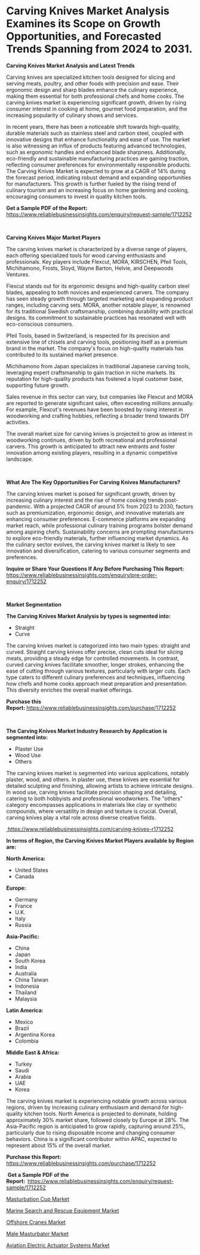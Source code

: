 <p><h1>Carving Knives Market Analysis Examines its Scope on Growth Opportunities, and Forecasted Trends Spanning from 2024 to 2031.</h1></p><p><strong>Carving Knives Market Analysis and Latest Trends</strong></p>
<p><p>Carving knives are specialized kitchen tools designed for slicing and serving meats, poultry, and other foods with precision and ease. Their ergonomic design and sharp blades enhance the culinary experience, making them essential for both professional chefs and home cooks. The carving knives market is experiencing significant growth, driven by rising consumer interest in cooking at home, gourmet food preparation, and the increasing popularity of culinary shows and services. </p><p>In recent years, there has been a noticeable shift towards high-quality, durable materials such as stainless steel and carbon steel, coupled with innovative designs that enhance functionality and ease of use. The market is also witnessing an influx of products featuring advanced technologies, such as ergonomic handles and enhanced blade sharpness. Additionally, eco-friendly and sustainable manufacturing practices are gaining traction, reflecting consumer preferences for environmentally responsible products. The Carving Knives Market is expected to grow at a CAGR of 14% during the forecast period, indicating robust demand and expanding opportunities for manufacturers. This growth is further fueled by the rising trend of culinary tourism and an increasing focus on home gardening and cooking, encouraging consumers to invest in quality kitchen tools.</p></p>
<p><strong>Get a Sample PDF of the Report:&nbsp;</strong> <a href="https://www.reliablebusinessinsights.com/enquiry/request-sample/1712252?utm_campaign=63&utm_medium=2&utm_source=Github&utm_content=ia&utm_term=22102024&utm_id=carving-knives">https://www.reliablebusinessinsights.com/enquiry/request-sample/1712252</a></p>
<p>&nbsp;</p>
<p><strong>Carving Knives Major Market Players</strong></p>
<p><p>The carving knives market is characterized by a diverse range of players, each offering specialized tools for wood carving enthusiasts and professionals. Key players include Flexcut, MORA, KIRSCHEN, Pfeil Tools, Michihamono, Frosts, Sloyd, Wayne Barton, Helvie, and Deepwoods Ventures. </p><p>Flexcut stands out for its ergonomic designs and high-quality carbon steel blades, appealing to both novices and experienced carvers. The company has seen steady growth through targeted marketing and expanding product ranges, including carving sets. MORA, another notable player, is renowned for its traditional Swedish craftsmanship, combining durability with practical designs. Its commitment to sustainable practices has resonated well with eco-conscious consumers.</p><p>Pfeil Tools, based in Switzerland, is respected for its precision and extensive line of chisels and carving tools, positioning itself as a premium brand in the market. The company's focus on high-quality materials has contributed to its sustained market presence.</p><p>Michihamono from Japan specializes in traditional Japanese carving tools, leveraging expert craftsmanship to gain traction in niche markets. Its reputation for high-quality products has fostered a loyal customer base, supporting future growth.</p><p>Sales revenue in this sector can vary, but companies like Flexcut and MORA are reported to generate significant sales, often exceeding millions annually. For example, Flexcut's revenues have been boosted by rising interest in woodworking and crafting hobbies, reflecting a broader trend towards DIY activities.</p><p>The overall market size for carving knives is projected to grow as interest in woodworking continues, driven by both recreational and professional carvers. This growth is anticipated to attract new entrants and foster innovation among existing players, resulting in a dynamic competitive landscape.</p></p>
<p>&nbsp;</p>
<p><strong>What Are The Key Opportunities For Carving Knives Manufacturers?</strong></p>
<p><p>The carving knives market is poised for significant growth, driven by increasing culinary interest and the rise of home cooking trends post-pandemic. With a projected CAGR of around 5% from 2023 to 2030, factors such as premiumization, ergonomic design, and innovative materials are enhancing consumer preferences. E-commerce platforms are expanding market reach, while professional culinary training programs bolster demand among aspiring chefs. Sustainability concerns are prompting manufacturers to explore eco-friendly materials, further influencing market dynamics. As the culinary sector evolves, the carving knives market is likely to see innovation and diversification, catering to various consumer segments and preferences.</p></p>
<p><strong>Inquire or Share Your Questions If Any Before Purchasing This Report:</strong> <a href="https://www.reliablebusinessinsights.com/enquiry/pre-order-enquiry/1712252?utm_campaign=63&utm_medium=2&utm_source=Github&utm_content=ia&utm_term=22102024&utm_id=carving-knives">https://www.reliablebusinessinsights.com/enquiry/pre-order-enquiry/1712252</a></p>
<p>&nbsp;</p>
<p><strong>Market Segmentation</strong></p>
<p><strong>The Carving Knives Market Analysis by types is segmented into:</strong></p>
<p><ul><li>Straight</li><li>Curve</li></ul></p>
<p><p>The carving knives market is categorized into two main types: straight and curved. Straight carving knives offer precise, clean cuts ideal for slicing meats, providing a steady edge for controlled movements. In contrast, curved carving knives facilitate smoother, longer strokes, enhancing the ease of cutting through various textures, particularly with larger cuts. Each type caters to different culinary preferences and techniques, influencing how chefs and home cooks approach meat preparation and presentation. This diversity enriches the overall market offerings.</p></p>
<p><strong>Purchase this Report:&nbsp;</strong><a href="https://www.reliablebusinessinsights.com/purchase/1712252?utm_campaign=63&utm_medium=2&utm_source=Github&utm_content=ia&utm_term=22102024&utm_id=carving-knives">https://www.reliablebusinessinsights.com/purchase/1712252</a></p>
<p>&nbsp;</p>
<p><strong>The Carving Knives Market Industry Research by Application is segmented into:</strong></p>
<p><ul><li>Plaster Use</li><li>Wood Use</li><li>Others</li></ul></p>
<p><p>The carving knives market is segmented into various applications, notably plaster, wood, and others. In plaster use, these knives are essential for detailed sculpting and finishing, allowing artists to achieve intricate designs. In wood use, carving knives facilitate precision shaping and detailing, catering to both hobbyists and professional woodworkers. The "others" category encompasses applications in materials like clay or synthetic compounds, where versatility in design and texture is crucial. Overall, carving knives play a vital role across diverse creative fields.</p></p>
<p><a href="https://www.reliablebusinessinsights.com/carving-knives-r1712252?utm_campaign=63&utm_medium=2&utm_source=Github&utm_content=ia&utm_term=22102024&utm_id=carving-knives">&nbsp;https://www.reliablebusinessinsights.com/carving-knives-r1712252</a></p>
<p><strong>In terms of Region, the Carving Knives Market Players available by Region are:</strong></p>
<p>
    <p> <strong> North America: </strong>
        <ul>
            <li>United States</li>
            <li>Canada</li>
        </ul>
        </p> 
    <p> <strong> Europe: </strong>
        <ul>
            <li>Germany</li>
            <li>France</li>
            <li>U.K.</li>
            <li>Italy</li>
            <li>Russia</li>
        </ul>
        </p> 
    <p> <strong> Asia-Pacific: </strong>
        <ul>
            <li>China</li>
            <li>Japan</li>
            <li>South Korea</li>
            <li>India</li>
            <li>Australia</li>
            <li>China Taiwan</li>
            <li>Indonesia</li>
            <li>Thailand</li>
            <li>Malaysia</li>
        </ul>
        </p> 
    <p> <strong> Latin America: </strong>
        <ul>
            <li>Mexico</li>
            <li>Brazil</li>
            <li>Argentina Korea</li>
            <li>Colombia</li>
        </ul>
        </p> 
    <p> <strong> Middle East & Africa: </strong>
        <ul>
            <li>Turkey</li>
            <li>Saudi</li>
            <li>Arabia</li>
            <li>UAE</li>
            <li>Korea</li>
        </ul>
    </p>
    </p>
<p><p>The carving knives market is experiencing notable growth across various regions, driven by increasing culinary enthusiasm and demand for high-quality kitchen tools. North America is projected to dominate, holding approximately 30% market share, followed closely by Europe at 28%. The Asia-Pacific region is anticipated to grow rapidly, capturing around 25%, particularly due to rising disposable income and changing consumer behaviors. China is a significant contributor within APAC, expected to represent about 15% of the overall market.</p></p>
<p><strong>Purchase this Report: </strong><a href="https://www.reliablebusinessinsights.com/purchase/1712252?utm_campaign=63&utm_medium=2&utm_source=Github&utm_content=ia&utm_term=22102024&utm_id=carving-knives">https://www.reliablebusinessinsights.com/purchase/1712252</a></p>
<p>&nbsp;<strong>Get a Sample PDF of the Report:&nbsp;&nbsp;</strong><a href="https://www.reliablebusinessinsights.com/enquiry/request-sample/1712252?utm_campaign=63&utm_medium=2&utm_source=Github&utm_content=ia&utm_term=22102024&utm_id=carving-knives">https://www.reliablebusinessinsights.com/enquiry/request-sample/1712252</a></p>
<p><strong></strong></p>
<p><p><a href="https://github.com/kimhelmer83/Market-Research-Report-List-1/blob/main/masturbation-cup-market.md?utm_campaign=63&utm_medium=2&utm_source=Github&utm_content=ia&utm_term=22102024&utm_id=carving-knives">Masturbation Cup Market</a></p><p><a href="https://issuu.com/reportprime-2/docs/marine-search-and-rescue-equipment-_8dba3ae4946104?utm_campaign=63&utm_medium=2&utm_source=Github&utm_content=ia&utm_term=22102024&utm_id=carving-knives">Marine Search and Rescue Equipment Market</a></p><p><a href="https://issuu.com/reportprime-2/docs/offshore-cranes-market-size-2030.pp_1231cbbbd6e6e1?utm_campaign=63&utm_medium=2&utm_source=Github&utm_content=ia&utm_term=22102024&utm_id=carving-knives">Offshore Cranes Market</a></p><p><a href="https://github.com/maq4brod/Market-Research-Report-List-1/blob/main/male-masturbator-market.md?utm_campaign=63&utm_medium=2&utm_source=Github&utm_content=ia&utm_term=22102024&utm_id=carving-knives">Male Masturbator Market</a></p><p><a href="https://www.linkedin.com/pulse/consumer-behavior-shifts-aviation-electric-actuator-systems-5o9vf?utm_campaign=63&utm_medium=2&utm_source=Github&utm_content=ia&utm_term=22102024&utm_id=carving-knives">Aviation Electric Actuator Systems Market</a></p></p>